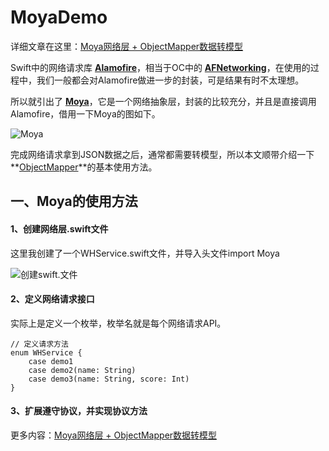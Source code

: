 # MoyaDemo

详细文章在这里：[Moya网络层 + ObjectMapper数据转模型](https://www.jianshu.com/p/b0f0fb4189ba)

Swift中的网络请求库 **[Alamofire](https://github.com/Alamofire/Alamofire)**，相当于OC中的 **[AFNetworking](https://github.com/AFNetworking/AFNetworking)**，在使用的过程中，我们一般都会对Alamofire做进一步的封装，可是结果有时不太理想。

所以就引出了 **[Moya](https://github.com/Moya/Moya)**，它是一个网络抽象层，封装的比较充分，并且是直接调用Alamofire，借用一下Moya的图如下。

![Moya](http://upload-images.jianshu.io/upload_images/3873004-9fcf645eab42a5d1.png?imageMogr2/auto-orient/strip%7CimageView2/2/w/1240)

完成网络请求拿到JSON数据之后，通常都需要转模型，所以本文顺带介绍一下 **[ObjectMapper](https://github.com/Hearst-DD/ObjectMapper)**的基本使用方法。

## 一、Moya的使用方法

#### 1、创建网络层.swift文件

这里我创建了一个WHService.swift文件，并导入头文件import Moya

![创建swift.文件](http://upload-images.jianshu.io/upload_images/3873004-7af173ca23d146ef.png?imageMogr2/auto-orient/strip%7CimageView2/2/w/1240)

#### 2、定义网络请求接口

实际上是定义一个枚举，枚举名就是每个网络请求API。

```objc
// 定义请求方法
enum WHService {
    case demo1
    case demo2(name: String)
    case demo3(name: String, score: Int)
}
```

#### 3、扩展遵守协议，并实现协议方法

更多内容：[Moya网络层 + ObjectMapper数据转模型](https://www.jianshu.com/p/b0f0fb4189ba)